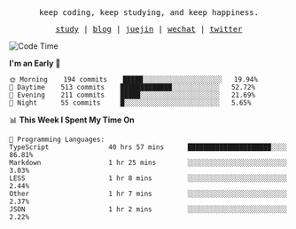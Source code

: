 <p align="center">
  <samp>
    <span>keep coding, keep studying, and keep happiness.</span>
  </samp>
</p>

<p align="center">
  <samp>
    <a href="https://github.com/ouduidui/fe-study">study</a> |
    <a href="https://deweyou.me">blog</a>  |
    <a href="https://juejin.cn/user/4309700183594366">juejin</a> |
    <a href="https://user-images.githubusercontent.com/54696834/165071004-6509e3f2-90c3-448c-9d92-3da42b0c2021.jpeg">wechat</a> |
    <a href="https://twitter.com/ouduidui">twitter</a>
  </samp>
</p>

<!--START_SECTION:waka-->
![Code Time](http://img.shields.io/badge/Code%20Time-0%20secs-blue)

**I'm an Early 🐤** 

```text
🌞 Morning    194 commits    █████░░░░░░░░░░░░░░░░░░░░   19.94% 
🌆 Daytime    513 commits    █████████████░░░░░░░░░░░░   52.72% 
🌃 Evening    211 commits    █████░░░░░░░░░░░░░░░░░░░░   21.69% 
🌙 Night      55 commits     █░░░░░░░░░░░░░░░░░░░░░░░░   5.65%

```


📊 **This Week I Spent My Time On** 

```text
💬 Programming Languages: 
TypeScript               40 hrs 57 mins      █████████████████████░░░░   86.81% 
Markdown                 1 hr 25 mins        ░░░░░░░░░░░░░░░░░░░░░░░░░   3.03% 
LESS                     1 hr 8 mins         ░░░░░░░░░░░░░░░░░░░░░░░░░   2.44% 
Other                    1 hr 7 mins         ░░░░░░░░░░░░░░░░░░░░░░░░░   2.37% 
JSON                     1 hr 2 mins         ░░░░░░░░░░░░░░░░░░░░░░░░░   2.22%

```


<!--END_SECTION:waka-->
